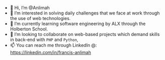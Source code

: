 - 👋 Hi, I’m @Anlimah
- 👀 I’m interested in solving daily challenges that we face at work through the use of web technologies.
- 🌱 I’m currently learning software engineering by ALX through the Holberton School.
- 💞️ I’m looking to collaborate on web-based projects which demand skills in back-end with `PHP` and `Python`, 
- 📫 You can reach me through LinkedIn @: https://linkedin.com/in/francis-anlimah
